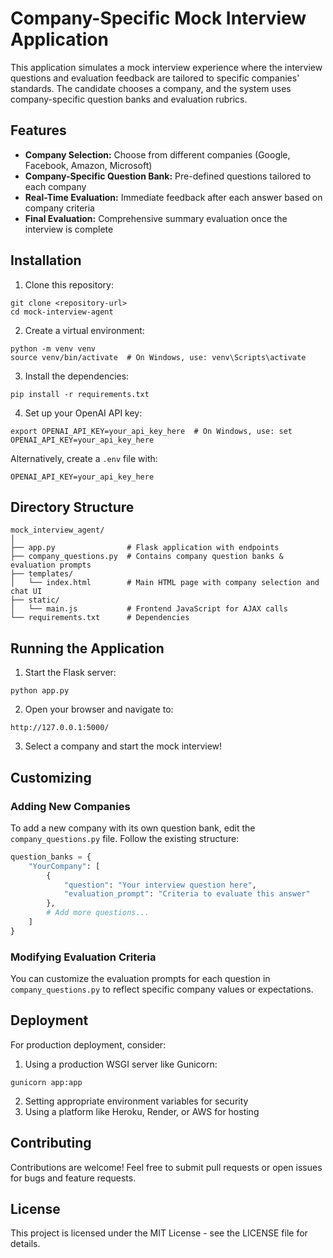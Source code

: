 # Company-Specific Mock Interview Application

This application simulates a mock interview experience where the interview questions and evaluation feedback are tailored to specific companies' standards. The candidate chooses a company, and the system uses company-specific question banks and evaluation rubrics.

## Features

- **Company Selection:** Choose from different companies (Google, Facebook, Amazon, Microsoft)
- **Company-Specific Question Bank:** Pre-defined questions tailored to each company
- **Real-Time Evaluation:** Immediate feedback after each answer based on company criteria
- **Final Evaluation:** Comprehensive summary evaluation once the interview is complete

## Installation

1. Clone this repository:
```
git clone <repository-url>
cd mock-interview-agent
```

2. Create a virtual environment:
```
python -m venv venv
source venv/bin/activate  # On Windows, use: venv\Scripts\activate
```

3. Install the dependencies:
```
pip install -r requirements.txt
```

4. Set up your OpenAI API key:
```
export OPENAI_API_KEY=your_api_key_here  # On Windows, use: set OPENAI_API_KEY=your_api_key_here
```

Alternatively, create a `.env` file with:
```
OPENAI_API_KEY=your_api_key_here
```

## Directory Structure

```
mock_interview_agent/
│
├── app.py                # Flask application with endpoints
├── company_questions.py  # Contains company question banks & evaluation prompts
├── templates/
│   └── index.html        # Main HTML page with company selection and chat UI
├── static/
│   └── main.js           # Frontend JavaScript for AJAX calls
└── requirements.txt      # Dependencies
```

## Running the Application

1. Start the Flask server:
```
python app.py
```

2. Open your browser and navigate to:
```
http://127.0.0.1:5000/
```

3. Select a company and start the mock interview!

## Customizing

### Adding New Companies

To add a new company with its own question bank, edit the `company_questions.py` file. Follow the existing structure:

```python
question_banks = {
    "YourCompany": [
        {
            "question": "Your interview question here",
            "evaluation_prompt": "Criteria to evaluate this answer"
        },
        # Add more questions...
    ]
}
```

### Modifying Evaluation Criteria

You can customize the evaluation prompts for each question in `company_questions.py` to reflect specific company values or expectations.

## Deployment

For production deployment, consider:

1. Using a production WSGI server like Gunicorn:
```
gunicorn app:app
```

2. Setting appropriate environment variables for security
3. Using a platform like Heroku, Render, or AWS for hosting

## Contributing

Contributions are welcome! Feel free to submit pull requests or open issues for bugs and feature requests.

## License

This project is licensed under the MIT License - see the LICENSE file for details.